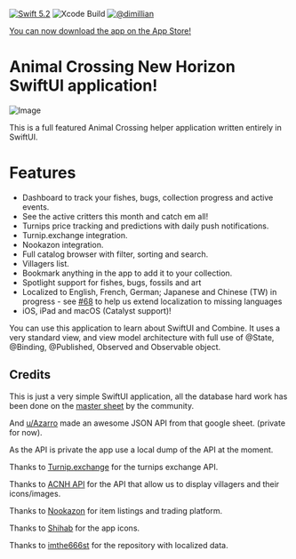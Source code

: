 [![Swift 5.2](https://img.shields.io/badge/swift-5.2-ED523F.svg?style=flat)](https://swift.org/download/)
![Xcode Build](https://github.com/Dimillian/ACHNBrowserUI/workflows/Xcode%20build/badge.svg?branch=master)
[![@dimillian](https://img.shields.io/badge/contact-@dimillian-5AA9E7.svg?style=flat)](https://twitter.com/dimillian)

[You can now download the app on the App Store!](https://apps.apple.com/us/app/ac-helper/id1508764244?ls=1)

# Animal Crossing New Horizon SwiftUI application!

![Image](images/promo2.png?)

This is a full featured Animal Crossing helper application written entirely in SwiftUI.

# Features
* Dashboard to track your fishes, bugs, collection progress and active events.
* See the active critters this month and catch em all! 
* Turnips price tracking and predictions with daily push notifications. 
* Turnip.exchange integration.
* Nookazon integration. 
* Full catalog browser with filter, sorting and search.
* Villagers list.
* Bookmark anything in the app to add it to your collection.
* Spotlight support for fishes, bugs, fossils and art
* Localized to English, French, German; Japanese and Chinese (TW) in progress - see [#68](https://github.com/Dimillian/ACHNBrowserUI/issues/68) to help us extend localization to missing languages
* iOS, iPad and macOS (Catalyst support)!

You can use this application to learn about SwiftUI and Combine. It uses a very standard view, and view model architecture with full use of @State, @Binding, @Published, Observed and Observable object. 

## Credits

This is just a very simple SwiftUI application, all the database hard work has been done on the [master sheet](https://docs.google.com/spreadsheets/d/1Hxrdp7oxtK-J5x9u1-rzChUpLtkv3t0_kNGdS6dtyWI/edit#gid=2031086626) by the community. 

And [u/Azarro](https://www.reddit.com/user/Azarro/) made an awesome JSON API from that google sheet. (private for now).

As the API is private the app use a local dump of the API at the moment. 

Thanks to [Turnip.exchange](https://turnip.exchange/) for the turnips exchange API.

Thanks to [ACNH API](http://acnhapi.com/) for the API that allow us to display villagers and their icons/images.

Thanks to [Nookazon](https://nookazon.com/) for item listings and trading platform. 

Thanks to [Shihab](https://twitter.com/JPEGuin) for the app icons.

Thanks to [imthe666st](https://github.com/imthe666st/ACNH) for the repository with localized data.
